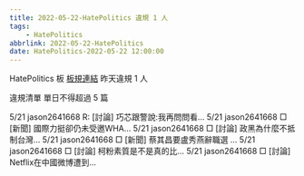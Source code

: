 ```yaml
---
title: 2022-05-22-HatePolitics 違規 1 人
tags:
    - HatePolitics
abbrlink: 2022-05-22-HatePolitics
date: HatePolitics-2022-05-22 12:00:00
---
```

HatePolitics 板 [板規連結](https://www.ptt.cc/bbs/HatePolitics/M.1617115262.A.D60.html)
昨天違規 1 人
<!-- more -->

違規清單
單日不得超過 5 篇

5/21 jason2641668 R: [討論] 巧芯跟警說:我再問問看…
5/21 jason2641668 □ [新聞] 國際力挺卻仍未受邀WHA…
5/21 jason2641668 □ [討論] 政黑為什麼不抵制台灣…
5/21 jason2641668 □ [新聞] 蔡其昌要盧秀燕辭職選 …
5/21 jason2641668 □ [討論] 柯粉素質是不是真的比…
5/21 jason2641668 □ [討論] Netflix在中國微博遭到…